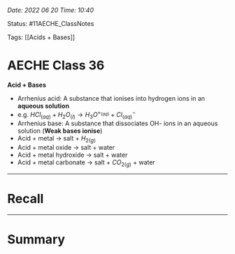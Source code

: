 *Date: 2022 06 20 Time: 10:40*


Status: #11AECHE_ClassNotes 

Tags: [[Acids + Bases]]


# AECHE Class 36

**Acid + Bases**
- Arrhenius acid: A substance that ionises into hydrogen ions in an **aqueous solution**
- e.g. $HCl_{(aq)}+H_2O_{(l)} \rightarrow H_3O^{+_{(aq)}}+ Cl^-_{(aq)}$
- Arrhenius base: A substance that dissociates OH- ions in an aqueous solution (**Weak bases ionise**)
- Acid + metal -> salt + $H_{2(g)}$
- Acid + metal oxide -> salt + water
- Acid + metal hydroxide -> salt + water
- Acid + metal carbonate -> salt + $CO_{2(g)}$ + water

---
# Recall







---
# Summary


